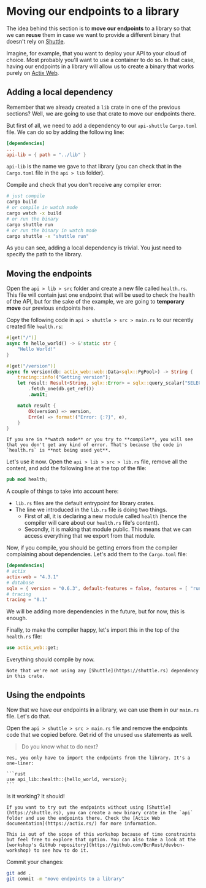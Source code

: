 # Moving our endpoints to a library

The idea behind this section is to **move our endpoints** to a library so that we can **reuse** them in case we want to provide a different binary that doesn't rely on [Shuttle](https://shuttle.rs).

Imagine, for example, that you want to deploy your API to your cloud of choice. Most probably you'll want to use a container to do so. In that case, having our endpoints in a library will allow us to create a binary that works purely on [Actix Web](https://actix.rs).

## Adding a local dependency

Remember that we already created a `lib` crate in one of the previous sections? Well, we are going to use that crate to move our endpoints there.

But first of all, we need to add a dependency to our `api-shuttle` `Cargo.toml` file. We can do so by adding the following line:

```toml
[dependencies]
...
api-lib = { path = "../lib" }
```

`api-lib` is the name we gave to that library (you can check that in the `Cargo.toml` file in the `api > lib` folder).

Compile and check that you don't receive any compiler error:

```bash
# just compile
cargo build
# or compile in watch mode
cargo watch -x build
# or run the binary
cargo shuttle run
# or run the binary in watch mode
cargo shuttle -x "shuttle run"
```

As you can see, adding a local dependency is trivial. You just need to specify the path to the library.

## Moving the endpoints

Open the `api > lib > src` folder and create a new file called `health.rs`. This file will contain just one endpoint that will be used to check the health of the API, but for the sake of the example, we are going to **temporary move** our previous endpoints here.

Copy the following code in `api > shuttle > src > main.rs` to our recently created file `health.rs`:

```rust
#[get("/")]
async fn hello_world() -> &'static str {
    "Hello World!"
}

#[get("/version")]
async fn version(db: actix_web::web::Data<sqlx::PgPool>) -> String {
    tracing::info!("Getting version");
    let result: Result<String, sqlx::Error> = sqlx::query_scalar("SELECT version()")
        .fetch_one(db.get_ref())
        .await;

    match result {
        Ok(version) => version,
        Err(e) => format!("Error: {:?}", e),
    }
}
```

```admonish 
If you are in **watch mode** or you try to **compile**, you will see that you don't get any kind of error. That's because the code in `health.rs` is **not being used yet**. 
```

Let's use it now. Open the `api > lib > src > lib.rs` file, remove all the content, and add the following line at the top of the file:

```rust
pub mod health;
```

A couple of things to take into account here:

- `lib.rs` files are the default entrypoint for library crates.
- The line we introduced in the `lib.rs` file is doing two things. 
  - First of all, it is declaring a new module called `health` (hence the compiler will care about our `health.rs` file's content).
  - Secondly, it is making that module public. This means that we can access everything that we export from that module.

Now, if you compile, you should be getting errors from the compiler complaining about dependencies. Let's add them to the `Cargo.toml` file:

```toml
[dependencies]
# actix
actix-web = "4.3.1"
# database
sqlx = { version = "0.6.3", default-features = false, features = [ "runtime-actix-native-tls", "macros", "postgres", "uuid", "chrono", "json" ] }
# tracing
tracing = "0.1"
```

We will be adding more dependencies in the future, but for now, this is enough.

Finally, to make the compiler happy, let's import this in the top of the `health.rs` file:

```rust
use actix_web::get;
```

Everything should compile by now.

```admonish
Note that we're not using any [Shuttle](https://shuttle.rs) dependency in this crate.
```

## Using the endpoints

Now that we have our endpoints in a library, we can use them in our `main.rs` file. Let's do that.

Open the `api > shuttle > src > main.rs` file and remove the endpoints code that we copied before. Get rid of the unused `use` statements as well.

> Do you know what to do next?

~~~admonish tip title="Solution" collapsible=true
Yes, you only have to import the endpoints from the library. It's a one-liner:

```rust
use api_lib::health::{hello_world, version};
```
~~~

Is it working? It should!

```admonish example title="Actix Standalone"
If you want to try out the endpoints without using [Shuttle](https://shuttle.rs), you can create a new binary crate in the `api` folder and use the endpoints there. Check the [Actix Web documentation](https://actix.rs/) for more information.

This is out of the scope of this workshop because of time constraints but feel free to explore that option. You can also take a look at the [workshop's GitHub repository](https://github.com/BcnRust/devbcn-workshop) to see how to do it.
```

Commit your changes:

```bash
git add .
git commit -m "move endpoints to a library"
```

